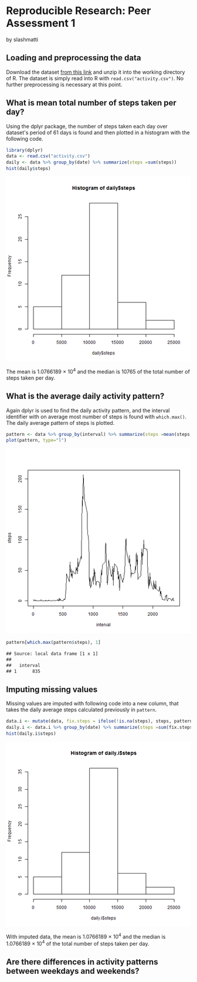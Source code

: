 # Reproducible Research: Peer Assessment 1
by slashmatti


## Loading and preprocessing the data
Download the dataset [from this link](https://d396qusza40orc.cloudfront.net/repdata%2Fdata%2Factivity.zip) and unzip it into the working directory of R. The dataset is simply read into R with `read.csv("activity.csv")`. No further preprocessing is necessary at this point.


## What is mean total number of steps taken per day?
Using the dplyr package, the number of steps taken each day over dataset's period of 61 days is found and then plotted in a histogram with the following code.

```r
library(dplyr)
data <- read.csv("activity.csv")
daily <- data %>% group_by(date) %>% summarize(steps =sum(steps))
hist(daily$steps)
```

![plot of chunk unnamed-chunk-1](figure/unnamed-chunk-1-1.png) 

The mean is 1.0766189 &times; 10<sup>4</sup> and the median is 10765 of the total number of steps taken per day.


## What is the average daily activity pattern?
Again dplyr is used to find the daily activity pattern, and the interval identifier with on average most number of steps is found with `which.max()`. The daily average pattern of steps is plotted.

```r
pattern <- data %>% group_by(interval) %>% summarize(steps =mean(steps, na.rm=TRUE))
plot(pattern, type="l")
```

![plot of chunk unnamed-chunk-2](figure/unnamed-chunk-2-1.png) 

```r
pattern[which.max(pattern$steps), 1]
```

```
## Source: local data frame [1 x 1]
## 
##   interval
## 1      835
```

## Imputing missing values
Missing values are imputed with following code into a new column, that takes the daily average steps calculated previously in `pattern`.

```r
data.i <- mutate(data, fix.steps = ifelse(!is.na(steps), steps, pattern$steps))
daily.i <- data.i %>% group_by(date) %>% summarize(steps =sum(fix.steps))
hist(daily.i$steps)
```

![plot of chunk unnamed-chunk-3](figure/unnamed-chunk-3-1.png) 

With imputed data, the mean is 1.0766189 &times; 10<sup>4</sup> and the median is 1.0766189 &times; 10<sup>4</sup> of the total number of steps taken per day.

## Are there differences in activity patterns between weekdays and weekends?
